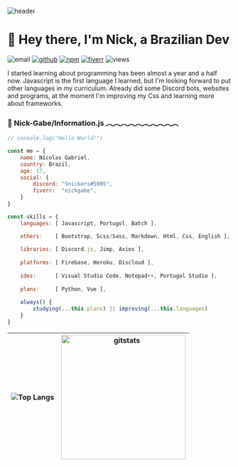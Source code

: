 ![header](https://i.imgur.com/0MEWj2J.png)
# 👋 Hey there, I'm Nick, a Brazilian Dev
![email](https://img.shields.io/badge/GMAIL-NicolasGabrielCtt@gmail.com-2780a4?style=forflat-square&logo=gmail&logoColor=white&labelColor=040f0f)
[![github](https://img.shields.io/badge/GITHUB-Nick--Gabe-2780a4?style=forflat-square&logo=github&logoColor=white&labelColor=040f0f)](https://github.com/Nick-Gabe)
[![npm](https://img.shields.io/badge/NPM-Nick--Gabe-2780a4?style=forflat-square&logo=npm&logoColor=white&labelColor=040f0f)](https://www.npmjs.com/~nick-gabe)
[![fiverr](https://img.shields.io/static/v1?label=FIVERR&style=forflat-square&message=nickgabe&color=2780a4&logo=Fiverr&logoColor=1DBF73&labelColor=040f0f)](https://www.fiverr.com/nickgabe?up_rollout=true)
![views](https://komarev.com/ghpvc/?username=Nick-Gabe&style=forflat-square&logo=npm&logoColor=white&labelColor=040f0f)

I started learning about programming has been almost a year and a half now. Javascript is the first language I learned, but I'm looking forward to put other languages in my curriculum. Already did some Discord bots, websites and programs, at the moment I'm improving my Css and learning more about frameworks.

### 📂 Nick-Gabe/Information.js ︵︵︵︵︵︵︵︵︵︵
~~~javascript
// console.log("Hello World!")

const me = {
    name: Nícolas Gabriel,
    country: Brazil,
    age: 17,
    social: {
        discord: "Snickers#5005",
        fiverr:  "nickgabe",
    }
}

const skills = {
    languages: [ Javascript, Portugol, Batch ],

    others:    [ Bootstrap, Scss/Sass, Markdown, Html, Css, English ],
    
    libraries: [ Discord.js, Jimp, Axios ],
    
    platforms: [ Firebase, Heroku, Discloud ],
    
    ides:      [ Visual Studio Code, Notepad++, Portugol Studio ],
    
    plans:     [ Python, Vue ],
    
    always() {
        studying(...this.plans) || improving(...this.languages)
    }
}
~~~
![Top Langs](https://github-readme-stats.vercel.app/api/top-langs/?username=Nick-Gabe&bg_color=161b22&text_color=e99545&title_color=71bbe5&icon_color=71bbe5)|<img alt=gitstats src="https://github-readme-stats.vercel.app/api?username=Nick-Gabe&show_icons=true&bg_color=161b22&text_color=e99545&title_color=71bbe5&icon_color=71bbe5" height=280/>
:----:|:----:
